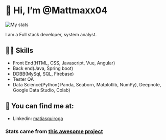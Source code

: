 
# 👋 Hi, I’m @Mattmaxx04

![My stats](https://github-readme-stats.vercel.app/api?username=Mattmaxx04&count_private=true&show_icons=true&theme=radical)

I am a Full stack developer, system analyst.

## 💪🏼 Skills
- Front End(HTML, CSS, Javascript, Vue, Angular)
- Back end(Java, Spring boot)
- DDBB(MySql, SQL, Firebase)
- Tester QA
- Data Science(Python( Panda, Seaborn, Matplotlib, NumPy), Deepnote, Google Data Studio, Colab)

## 👀 You can find me at:
- Linkedin: [matíasquiroga](https://www.linkedin.com/in/matíasquiroga/)



### Stats came from [this awesome project](https://github.com/anuraghazra/github-readme-stats)


<!--
**Mattmaxx04/Mattmaxx04** is a ✨ _special_ ✨ repository because its `README.md` (this file) appears on your GitHub profile.

Here are some ideas to get you started:

- 🔭 I’m currently working on ...
- 🌱 I’m currently learning ...
- 👯 I’m looking to collaborate on ...
- 🤔 I’m looking for help with ...
- 💬 Ask me about ...
- 📫 How to reach me: ...
- 😄 Pronouns: ...
- ⚡ Fun fact: ...
-->

